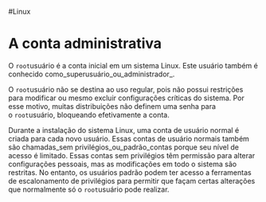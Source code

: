 #Linux 
# A conta administrativa

O `root`usuário é a conta inicial em um sistema Linux. Este usuário também é conhecido como_superusuário_ou_administrador_.

O `root`usuário não se destina ao uso regular, pois não possui restrições para modificar ou mesmo excluir configurações críticas do sistema. Por esse motivo, muitas distribuições não definem uma senha para o `root`usuário, bloqueando efetivamente a conta.

Durante a instalação do sistema Linux, uma conta de usuário normal é criada para cada novo usuário. Essas contas de usuário normais também são chamadas_sem privilégios_ou_padrão_contas porque seu nível de acesso é limitado. Essas contas sem privilégios têm permissão para alterar configurações pessoais, mas as modificações em todo o sistema são restritas. No entanto, os usuários padrão podem ter acesso a ferramentas de escalonamento de privilégios para permitir que façam certas alterações que normalmente só o `root`usuário pode realizar.









